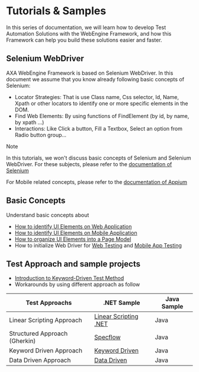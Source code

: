 # Tutorials & Samples
In this series of documentation, we will learn how to develop Test Automation Solutions with the WebEngine Framework, and how this Framework can help you build these solutions easier and faster.

## Selenium WebDriver
AXA WebEngine Framework is based on Selenium WebDriver. In this document we assume that you know already following basic concepts of Selenium:

* Locator Strategies: That is use Class name, Css selector, Id, Name, Xpath or other locators to identify one or more specific elements in the DOM.
* Find Web Elements: By using functions of FindElement (by id, by name, by xpath ...)
* Interactions: Like Click a button, Fill a Textbox, Select an option from Radio button group...

> [!NOTE]
> In this tutorials, we won't discuss basic concepts of Selenium and Selenium WebDriver. For these subjects, please refer to the [documentation of Selenium](https://www.selenium.dev/documentation/)
>
> For Mobile related concepts, please refer to the [documentation of Appium](https://appium.io/docs/en/about-appium/intro/)

## Basic Concepts
Understand basic concepts about
* [How to identify UI Elements on Web Application](web-elements.md)
* [How to identify UI Elements on Mobile Application](app-elements.md)
* [How to organize UI Elements into a Page Model](page-model.md)
* How to initialize Web Driver for [Web Testing](web-driver.md) and [Mobile App Testing](appium-driver.md)

## Test Approach and sample projects

* [Introduction to Keyword-Driven Test Method](keyworddriven.md)
* Workarounds by using different approach as follow

|Test Approachs | .NET Sample | Java Sample|
|---------------|-------------|------------|
Linear Scripting Approach | [Linear Scripting .NET](linear-script-cs.md) | Java
Structured Approach (Gherkin) | [Specflow](gherkin-cs.md) | Java
Keyword Driven Approach | [Keyword Driven](keyword-driven-cs.md) | Java
Data Driven Approach | [Data Driven](data-driven-cs.md) | Java


